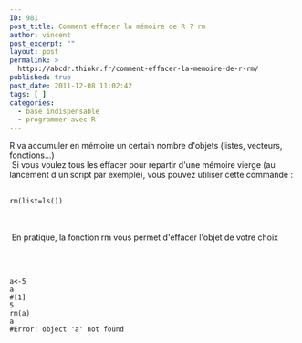 ```yaml
---
ID: 981
post_title: Comment effacer la mémoire de R ? rm
author: vincent
post_excerpt: ""
layout: post
permalink: >
  https://abcdr.thinkr.fr/comment-effacer-la-memoire-de-r-rm/
published: true
post_date: 2011-12-08 11:02:42
tags: [ ]
categories:
  - base indispensable
  - programmer avec R
---
```

R va accumuler en mémoire un certain nombre d'objets (listes, vecteurs, fonctions...)<br /> Si vous voulez tous les effacer pour repartir d'une mémoire vierge (au lancement d'un script par exemple), vous pouvez utiliser cette commande :<br />  <pre><code>rm(list=ls())</code></pre> <br /> <br /> En pratique, la fonction rm vous permet d'effacer l'objet de votre choix<br /> <br />  <pre><code><br />a&lt;-5<br />a<br />#[1] 5<br />rm(a)<br />a<br />#Error: object 'a' not found</code></pre>